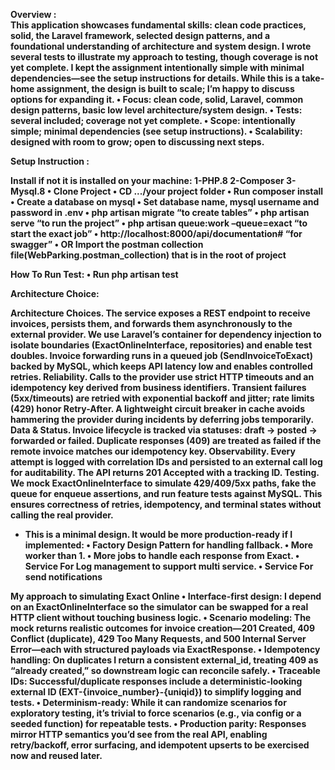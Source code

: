 
<b>Overview :<b>
<br>
This application showcases fundamental skills: clean code practices, solid, the Laravel framework, selected design patterns, and a foundational understanding of architecture and system design. I wrote several tests to illustrate my approach to testing, though coverage is not yet complete. I kept the assignment intentionally simple with minimal dependencies—see the setup instructions for details. While this is a take-home assignment, the design is built to scale; I’m happy to discuss options for expanding it.
    • Focus: clean code, solid, Laravel, common design patterns, basic low level architecture/system design.
    • Tests: several included; coverage not yet complete.
    • Scope: intentionally simple; minimal dependencies (see setup instructions).
    • Scalability: designed with room to grow; open to discussing next steps.


Setup Instruction :
 
Install if not it is installed on your machine:
1-PHP.8    2-Composer 3-Mysql.8
    • Clone Project
    • CD .../your project folder
    • Run composer install
    • Create a database on mysql
    • Set database name, mysql username and password in .env
    • php artisan migrate “to create tables”
    • php artisan serve “to run the project” 
    • php artisan queue:work –queue=exact “to start the exact job”
    • http://localhost:8000/api/documentation# “for swagger”
    • OR Import the postman collection file(WebParking.postman_collection) that is in the root of project

How To Run Test:
    • Run php artisan test

Architecture Choice:

Architecture Choices. The service exposes a REST endpoint to receive invoices, persists them, and forwards them asynchronously to the external provider. We use Laravel’s container for dependency injection to isolate boundaries (ExactOnlineInterface, repositories) and enable test doubles. Invoice forwarding runs in a queued job (SendInvoiceToExact) backed by MySQL, which keeps API latency low and enables controlled retries.
Reliability. Calls to the provider use strict HTTP timeouts and an idempotency key derived from business identifiers. Transient failures (5xx/timeouts) are retried with exponential backoff and jitter; rate limits (429) honor Retry-After. A lightweight circuit breaker in cache avoids hammering the provider during incidents by deferring jobs temporarily.
Data & Status. Invoice lifecycle is tracked via statuses: draft → posted → forwarded or failed. 
Duplicate responses (409) are treated as failed if the remote invoice matches our idempotency key. 
Observability. Every attempt is logged with correlation IDs and persisted to an external call log for auditability. The API returns 201 Accepted with a tracking ID.
Testing. We mock ExactOnlineInterface to simulate 429/409/5xx paths, fake the queue for enqueue assertions, and run feature tests against MySQL. This ensures correctness of retries, idempotency, and terminal states without calling the real provider.

* This is a minimal design. It would be more production-ready if I implemented:
    • Factory Design Pattern for handling fallback. 
    • More worker than 1.
    • More jobs to handle each response from Exact.
    • Service For Log management to support multi service. 
    • Service For send notifications

My approach to simulating Exact Online
    • Interface-first design: I depend on an ExactOnlineInterface so the simulator can be swapped for a real HTTP client without touching business logic.
    • Scenario modeling: The mock returns realistic outcomes for invoice creation—201 Created, 409 Conflict (duplicate), 429 Too Many Requests, and 500 Internal Server Error—each with structured payloads via ExactResponse.
    • Idempotency handling: On duplicates I return a consistent external_id, treating 409 as “already created,” so downstream logic can reconcile safely.
    • Traceable IDs: Successful/duplicate responses include a deterministic-looking external ID (EXT-{invoice_number}-{uniqid}) to simplify logging and tests.
    • Determinism-ready: While it can randomize scenarios for exploratory testing, it’s trivial to force scenarios (e.g., via config or a seeded function) for repeatable tests.
    • Production parity: Responses mirror HTTP semantics you’d see from the real API, enabling retry/backoff, error surfacing, and idempotent upserts to be exercised now and reused later.



